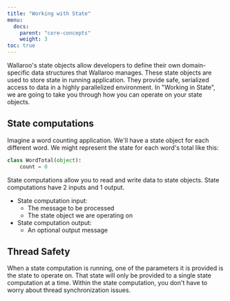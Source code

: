 ```yaml
---
title: "Working with State"
menu:
  docs:
    parent: "core-concepts"
    weight: 3
toc: true
---
```

Wallaroo's state objects allow developers to define their own domain-specific data structures that Wallaroo manages. These state objects are used to store state in running application. They provide safe, serialized access to data in a highly parallelized environment. In "Working in State", we are going to take you through how you can operate on your state objects.

## State computations

Imagine a word counting application. We'll have a state object for each different word. We might represent the state for each word's total like this:

```python
class WordTotal(object):
    count = 0
```

State computations allow you to read and write data to state objects. State computations have 2 inputs and 1 output. 

* State computation input:
  - The message to be processed
  - The state object we are operating on
* State computation output:
  - An optional output message

## Thread Safety

When a state computation is running, one of the parameters it is provided is the state to operate on. That state will only be provided to a single state computation at a time. Within the state computation, you don't have to worry about thread synchronization issues. 

